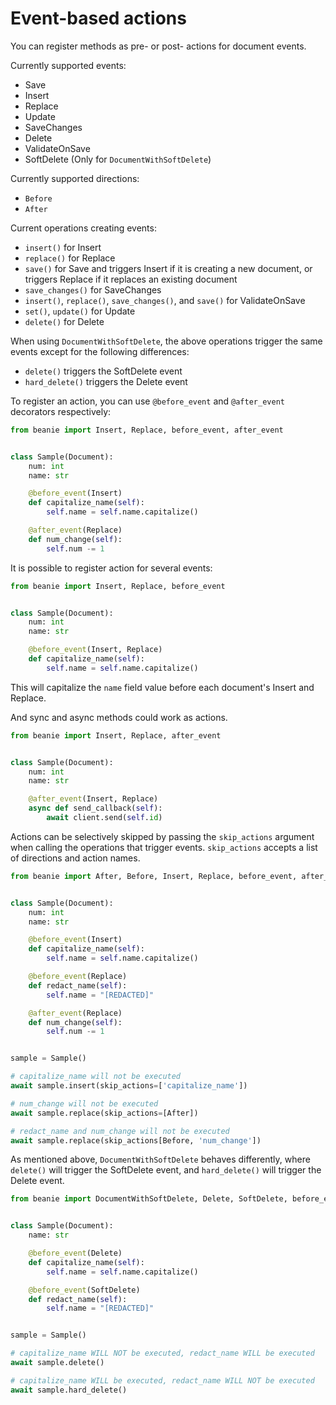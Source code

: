 # Event-based actions

You can register methods as pre- or post- actions for document events.

Currently supported events:

- Save
- Insert
- Replace
- Update
- SaveChanges
- Delete
- ValidateOnSave
- SoftDelete (Only for `DocumentWithSoftDelete`)

Currently supported directions:

- `Before`
- `After`

Current operations creating events:

- `insert()` for Insert
- `replace()` for Replace
- `save()` for Save and triggers Insert if it is creating a new document, or triggers Replace if it replaces an existing document
- `save_changes()` for SaveChanges
- `insert()`, `replace()`, `save_changes()`, and `save()` for ValidateOnSave
- `set()`, `update()` for Update
- `delete()` for Delete

When using `DocumentWithSoftDelete`, the above operations trigger the same events except for the following differences:

- `delete()` triggers the SoftDelete event
- `hard_delete()` triggers the Delete event

To register an action, you can use `@before_event` and `@after_event` decorators respectively:

```python
from beanie import Insert, Replace, before_event, after_event


class Sample(Document):
    num: int
    name: str

    @before_event(Insert)
    def capitalize_name(self):
        self.name = self.name.capitalize()

    @after_event(Replace)
    def num_change(self):
        self.num -= 1
```

It is possible to register action for several events:

```python
from beanie import Insert, Replace, before_event


class Sample(Document):
    num: int
    name: str

    @before_event(Insert, Replace)
    def capitalize_name(self):
        self.name = self.name.capitalize()
```

This will capitalize the `name` field value before each document's Insert and Replace.

And sync and async methods could work as actions.

```python
from beanie import Insert, Replace, after_event


class Sample(Document):
    num: int
    name: str

    @after_event(Insert, Replace)
    async def send_callback(self):
        await client.send(self.id)
```

Actions can be selectively skipped by passing the `skip_actions` argument when calling
the operations that trigger events. `skip_actions` accepts a list of directions and action names.

```python
from beanie import After, Before, Insert, Replace, before_event, after_event


class Sample(Document):
    num: int
    name: str

    @before_event(Insert)
    def capitalize_name(self):
        self.name = self.name.capitalize()

    @before_event(Replace)
    def redact_name(self):
        self.name = "[REDACTED]"

    @after_event(Replace)
    def num_change(self):
        self.num -= 1


sample = Sample()

# capitalize_name will not be executed
await sample.insert(skip_actions=['capitalize_name'])

# num_change will not be executed
await sample.replace(skip_actions=[After])

# redact_name and num_change will not be executed
await sample.replace(skip_actions[Before, 'num_change'])
```

As mentioned above, `DocumentWithSoftDelete` behaves differently, where `delete()` will trigger the SoftDelete event,
and `hard_delete()` will trigger the Delete event.

```python
from beanie import DocumentWithSoftDelete, Delete, SoftDelete, before_event


class Sample(Document):
    name: str

    @before_event(Delete)
    def capitalize_name(self):
        self.name = self.name.capitalize()

    @before_event(SoftDelete)
    def redact_name(self):
        self.name = "[REDACTED]"


sample = Sample()

# capitalize_name WILL NOT be executed, redact_name WILL be executed
await sample.delete()

# capitalize_name WILL be executed, redact_name WILL NOT be executed
await sample.hard_delete()
```
